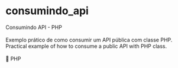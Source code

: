 # consumindo_api
Consumindo API - PHP<br><br>
Exemplo prático de como consumir um API pública com classe PHP.<br>
Practical example of how to consume a public API with PHP class.
<br><br>
:small_blue_diamond: PHP
